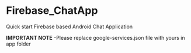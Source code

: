 # Firebase_ChatApp
Quick start Firebase based Android Chat Application

**IMPORTANT NOTE**
-Please replace google-services.json file with yours in app folder
